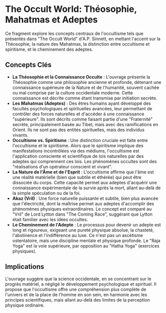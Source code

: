 # The Occult World: Théosophie, Mahatmas et Adeptes

Ce fragment explore les concepts centraux de l'occultisme tels que présentés dans "The Occult World" d'A.P. Sinnett, en mettant l'accent sur la Théosophie, la nature des Mahatmas, la distinction entre occultisme et spiritisme, et le cheminement des adeptes.

## Concepts Clés

*   **La Théosophie et la Connaissance Occulte** : L'ouvrage présente la Théosophie comme une philosophie ancienne et profonde, détenant une connaissance supérieure de la Nature et de l'humanité, souvent cachée ou mal comprise par la culture occidentale moderne. Cette connaissance est décrite comme étant transmise par initiation secrète.
*   **Les Mahatmas (Adeptes)** : Des êtres humains ayant développé des facultés psychologiques et spirituelles avancées, leur permettant de contrôler des forces naturelles et d'accéder à une connaissance "supérieure". Ils sont décrits comme faisant partie d'une "Fraternité" secrète, principalement basée au Tibet, mais avec des ramifications en Orient. Ils ne sont pas des entités spirituelles, mais des individus vivants.
*   **Occultisme vs. Spiritisme** : Une distinction cruciale est faite entre l'occultisme et le spiritisme. Alors que le spiritisme implique des manifestations incontrôlées via des médiums, l'occultisme est l'application consciente et scientifique de lois naturelles par des adeptes qui comprennent ces lois. Les phénomènes occultes sont des "réalisations d'un opérateur conscient et vivant".
*   **La Nature de l'Âme et de l'Esprit** : L'occultisme affirme que l'âme est une réalité matérielle (bien que subtile et éthérée) qui peut être dissociée du corps. Cette capacité permet aux adeptes d'acquérir une connaissance expérimentale de la survie après la mort, allant au-delà de la simple spéculation ou de la foi.
*   **Akaz (Vril)** : Une force naturelle puissante et subtile, bien plus avancée que l'électricité, dont la maîtrise permet aux adeptes d'accomplir des phénomènes physiques extraordinaires. Le concept est comparé au "Vril" de Lord Lytton dans "The Coming Race", suggérant que Lytton était familier avec les idées occultes.
*   **Le Cheminement de l'Adepte** : Le processus pour devenir un adepte est long et rigoureux, exigeant une pureté physique absolue, la chasteté, l'abstinence et l'indifférence au luxe. Ce n'est pas un ascétisme ostentatoire, mais une discipline mentale et physique profonde. Le "Raja Yoga" est la voie supérieure, par opposition au "Hatha Yoga" (exercices physiques).

## Implications

L'ouvrage suggère que la science occidentale, en se concentrant sur le progrès matériel, a négligé le développement psychologique et spirituel. Il propose que l'occultisme offre une compréhension plus complète de l'univers et de la place de l'homme en son sein, en harmonie avec les principes scientifiques, mais allant au-delà des limites de la perception physique ordinaire.
